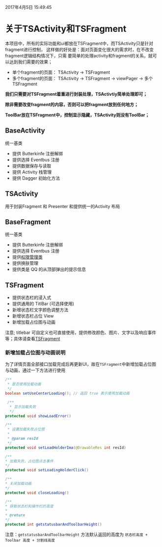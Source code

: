 2017年4月5日 15:49:45
# 关于TSActivity和TSFragment

本项目中，所有的实际功能和ui都放在TSFragment中，而TSActivity只是针对fragment进行控制，
这样做的好处是：面对页面变化很大的需求时，在不改变fragment逻辑结构情况下，只需
要简单的处理activity和fragment的关系，就可以达到我们需要的效果；

- 单个fragment的页面： TSActivity -> TSFragment
- 多个fragment的页面： TSActivity -> TSFragment -> viewPager -> 多个TSFragment

**我们只需要对TSFragment着重进行封装处理，TSActivtiy简单处理即可；**

**除非需要改变fragment的内容，否则可以把fragment放到任何地方；**

**ToolBar放在TSFragment中，控制显示隐藏，TSActivity则没有ToolBar；**

## BaseActivity
 统一基类
  - 提供 Butterkinfe 注册解绑
  - 提供选择 Eventbus 注册
  - 提供数据保存与读取
  - 提供 Activity 栈管理
  - 提供 Dagger 初始化方法
## TSActivity
 用于封装Fragment 和 Presenter 和提供统一的Activity 布局

## BaseFragment
 统一基类
 - 提供 Butterkinfe 注册解绑
 - 提供选择 Eventbus 注册
 - 提供[权限管理类](../common/PERMISSION.md)
 - 提供换肤管理
 - 提供类是 QQ 的从顶部弹出的提示信息

[]()
## TSFragment

 - 提供状态栏的浸入式
 - 提供通用的 TitlBar (可选择使用)
 - 新增状态栏文字颜色调整方法
 - 新增状态栏占位 View
 - 新增加载占位图与动画

注意; titlebar 可自定义也可直接使用，提供修改颜色、图片、文字以及响应事件等；具体请查看[TSFragment](../../baseproject/src/main/java/com/zhiyicx/baseproject/base/TSFragment.java)


### 新增加载占位图与动画说明

 为了详情页面全部接口加载完成后再更新UI，故在`TSFragment`中新增加载占位图与动画，通过一下方法进行使用
 ```java
 /**
  * 是否使用加载动画
  */
 boolean setUseCenterLoading(); // 返回 true 表示使用加载动画

  /**
   * 显示加载失败
   */
 protected void showLoadError()

 /**
  * 设置加载失败占位图
  *
  * @param resId
  */
 protected void setLoadHolderIma(@DrawableRes int resId)

/**
 * 加载失败，占位图点击事件
 */
 protected void setLoadingHolderClick()

/**
 * 关闭加载动画
 */
 protected void closeLoading()

/**
 * 获取状态栏和操作栏的高度
 *
 * @return
 */
 protected int getstatusbarAndToolbarHeight()

 ```
注意：`getstatusbarAndToolbarHeight` 方法默认返回的高度为  `状态栏高度 + Toolbar 高度 + 分割线高度`